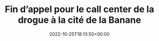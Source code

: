 ---
isIndex: false
title: Fin d’appel pour le call center de la drogue à la cité de la Banane
date: 2022-10-25T18:13:50+00:00
concerned:
  - joseph-hazan
press:
  title: Le Parisien
  url: https://www.leparisien.fr/faits-divers/paris-fin-dappel-pour-le-call-center-de-la-drogue-a-la-cite-de-la-banane-25-10-2022-TK7ZS4APEVGQFFIAIR3BDLMRMA.php
---